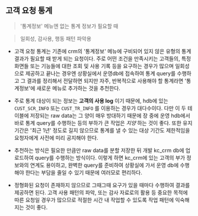 ## 고객 요청 통계

> '통계정보' 메뉴엔 없는 통계 정보가 필요할 때

> 일회성, 감사용, 행동 패턴 파악용

- 고객 요청 통계는 기존에 crm의 '통계정보' 메뉴에 구비되어 있지 않은 유형의 통계 결과가 필요할 때 받게 되는 요청이다. 주로 어떤 조건을 만족시키는 고객들의, 특정 화면들 또는 기능들에 대한 조회 및 사용 기록 등을 요구하는 경우가 많으며 일회성으로 제공하고 끝나는 경우엔 상황실에서 운영db에 접속하여 통계 query를 수행하고 그 결과를 정리해서 전달하면 되지만 자주, 반복적으로 사용해야 할 통계라면 '통계정보'에 새로운 메뉴로 추가하는 것을 추천한다.

- 주로 통계 대상이 되는 정보는 **고객의 사용 log** 이기 때문에, hdb에 있는 `CUST_SCR_INFO` 또는 `CUST_TR_INFO` 를 이용하는 경우가 대다수이다. 다만 이 두 테이블에 저장되는 raw data는 그 양이 매우 방대하기 때문에 장 중에 운영 hdb에서 바로 통계 query를 수행하는 등의 부하가 큰 작업은 _지양_ 하는 것이 좋다. 또한 유지 기간은 '최근 1년' 정도로 길지 않으므로 통계를 낼 수 있는 대상 기간도 제한적임을 요청자에게 사전에 미리 공지해야 한다.

- 추천하는 방식은 필요한 만큼만 raw data를 분할 저장한 뒤 개발 kc_crm db에 업로드하여 query를 수행하는 방식이다. 이렇게 하면 kc_crm에 있는 고객의 부가 정보와의 연계도 용이하고, 완벽한 query를 준비하여 상황실에 가서 운영 db에 수행해야 한다는 부담을 줄일 수 있기 때문에 여러모로 편리하다.

- 정형화된 요청이 존재하지 않으므로 그때그때 요구가 있을 때마다 수행하여 결과를 제공하면 된다. 고객 사용 패턴의 파악, 또는 감사 자료로의 활용 등 중요한 목적에 따른 요청일 경우가 많으므로 적절한 시간 내 작업할 수 있도록 작업 패턴에 익숙해 지는 것이 좋다.